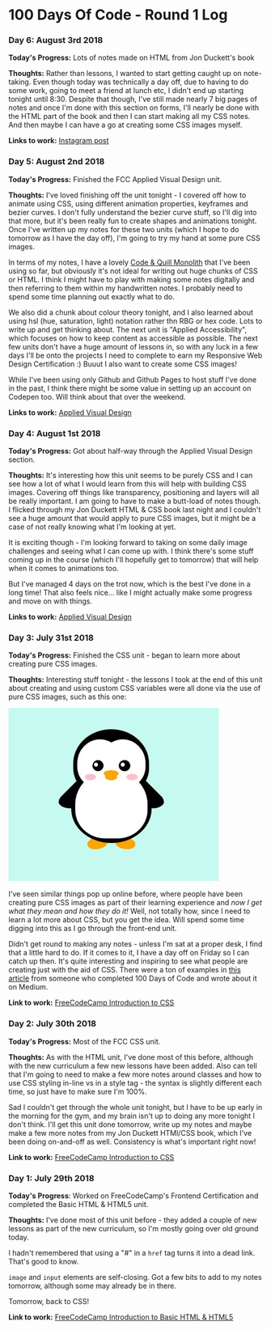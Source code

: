 # 100 Days Of Code - Round 1 Log

### Day 6: August 3rd 2018

**Today's Progress:** Lots of notes made on HTML from Jon Duckett's book

**Thoughts:** Rather than lessons, I wanted to start getting caught up on note-taking. Even though today was technically a day off, due to having to do some work, going to meet a friend at lunch etc, I didn't end up starting tonight until 8:30. Despite that though, I've still made nearly 7 big pages of notes and once I'm done with this section on forms, I'll nearly be done with the HTML part of the book and then I can start making all my CSS notes. And then maybe I can have a go at creating some CSS images myself. 

**Links to work:** [Instagram post](https://www.instagram.com/p/BmBsvNAh5kd/)

### Day 5: August 2nd 2018

**Today's Progress:** Finished the FCC Applied Visual Design unit.

**Thoughts:** I've loved finishing off the unit tonight - I covered off how to animate using CSS, using different animation properties, keyframes and bezier curves. I don't fully understand the bezier curve stuff, so I'll dig into that more, but it's been really fun to create shapes and animations tonight. Once I've written up my notes for these two units (which I hope to do tomorrow as I have the day off), I'm going to try my hand at some pure CSS images.

In terms of my notes, I have a lovely [Code & Quill Monolith](https://www.codeandquill.com/products/monolith) that I've been using so far, but obviously it's not ideal for writing out huge chunks of CSS or HTML. I think I might have to play with making some notes digitally and then referring to them within my handwritten notes. I probably need to spend some time planning out exactly what to do.

We also did a chunk about colour theory tonight, and I also learned about using hsl (hue, saturation, light) notation rather thn RBG or hex code. Lots to write up and get thinking about. The next unit is "Applied Accessibility", which focuses on how to keep content as accessible as possible. The next few units don't have a huge amount of lessons in, so with any luck in a few days I'll be onto the projects I need to complete to earn my Responsive Web Design Certification :) Buuut I also want to create some CSS images!

While I've been using only Github and Github Pages to host stuff I've done in the past, I think there might be some value in setting up an account on Codepen too. Will think about that over the weekend.

**Links to work:** [Applied Visual Design](https://learn.freecodecamp.org/responsive-web-design/applied-visual-design)

### Day 4: August 1st 2018

**Today's Progress:** Got about half-way through the Applied Visual Design section.

**Thoughts:** It's interesting how this unit seems to be purely CSS and I can see how a lot of what I would learn from this will help with building CSS images. Covering off things like transparency, positioning and layers will all be really important. I am going to have to make a butt-load of notes though. I flicked through my Jon Duckett HTML & CSS book last night and I couldn't see a huge amount that would apply to pure CSS images, but it might be a case of not really knowing what I'm looking at yet.

It is exciting though - I'm looking forward to taking on some daily image challenges and seeing what I can come up with. I think there's some stuff coming up in the course (which I'll hopefully get to tomorrow) that will help when it comes to animations too.

But I've managed 4 days on the trot now, which is the best I've done in a long time! That also feels nice... like I might actually make some progress and move on with things.

**Links to work:** [Applied Visual Design](https://learn.freecodecamp.org/responsive-web-design/applied-visual-design)

### Day 3: July 31st 2018

**Today's Progress:** Finished the CSS unit - began to learn more about creating pure CSS images.

**Thoughts:** Interesting stuff tonight - the lessons I took at the end of this unit about creating and using custom CSS variables were all done via the use of pure CSS images, such as this one:

![Pure CSS Penguin](images/css-penguin.JPG)

I've seen similar things pop up online before, where people have been creating pure CSS images as part of their learning experience and *now I get what they mean and how they do it!* Well, not totally how, since I need to learn a lot more about CSS, but you get the idea. Will spend some time digging into this as I go through the front-end unit.

Didn't get round to making any notes - unless I'm sat at a proper desk, I find that a little hard to do. If it comes to it, I have a day off on Friday so I can catch up then. It's quite interesting and inspiring to see what people are creating just with the aid of CSS. There were a ton of examples in [this article](https://code.likeagirl.io/100-days-of-code-challenge-completed-bbce87f04c00) from someone who completed 100 Days of Code and wrote about it on Medium.

**Link to work:** [FreeCodeCamp Introduction to CSS](https://learn.freecodecamp.org/responsive-web-design/basic-css)


### Day 2: July 30th 2018

**Today's Progress:** Most of the FCC CSS unit.

**Thoughts:** As with the HTML unit, I've done most of this before, although with the new curriculum a few new lessons have been added. Also can tell that I'm going to need to make a few more notes around classes and how to use CSS styling in-line vs in a style tag - the syntax is slightly different each time, so just have to make sure I'm 100%.

Sad I couldn't get through the whole unit tonight, but I have to be up early in the morning for the gym, and my brain isn't up to doing any more tonight I don't think. I'll get this unit done tomorrow, write up my notes and maybe make a few more notes from my Jon Duckett HTMl/CSS book, which I've been doing on-and-off as well. Consistency is what's important right now!

**Link to work:** [FreeCodeCamp Introduction to CSS](https://learn.freecodecamp.org/responsive-web-design/basic-css)

### Day 1: July 29th 2018

**Today's Progress**: Worked on FreeCodeCamp's Frontend Certification and completed the Basic HTML & HTML5 unit. 

**Thoughts:** I've done most of this unit before - they added a couple of new lessons as part of the new curriculum, so I'm mostly going over old ground today.

I hadn't remembered that using a "#" in a `href` tag turns it into a dead link. That's good to know.

`image` and `input` elements are self-closing. Got a few bits to add to my notes tomorrow, although some may already be in there.

Tomorrow, back to CSS!

**Link to work:** [FreeCodeCamp Introduction to Basic HTML & HTML5](https://learn.freecodecamp.org/responsive-web-design/basic-html-and-html5)

<!--
### Day 0: February 30, 2016 (Example 2)
##### (delete me or comment me out)

**Today's Progress**: Fixed CSS, worked on canvas functionality for the app.

**Thoughts**: I really struggled with CSS, but, overall, I feel like I am slowly getting better at it. Canvas is still new for me, but I managed to figure out some basic functionality.

**Link(s) to work**: [Calculator App](http://www.example.com)


### Day 1: June 27, Monday

**Today's Progress**: I've gone through many exercises on FreeCodeCamp.

**Thoughts** I've recently started coding, and it's a great feeling when I finally solve an algorithm challenge after a lot of attempts and hours spent.

**Link(s) to work**
1. [Find the Longest Word in a String](https://www.freecodecamp.com/challenges/find-the-longest-word-in-a-string)
2. [Title Case a Sentence](https://www.freecodecamp.com/challenges/title-case-a-sentence)
-->